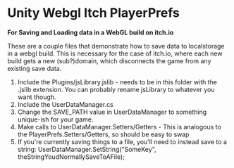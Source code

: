 # Unity Webgl Itch PlayerPrefs
**For Saving and Loading data in a WebGL build on itch.io**

These are a couple files that demonstrate how to save data to localstorage in a webgl build. This is necessary for the case of itch.io, where each new build gets a new (sub?)domain, which disconnects the game from any existing save data.

1. Include the Plugins/jsLibrary.jslib - needs to be in this folder with the .jslib extension. You can probably rename jsLibrary to whatever you want though.
2. Include the UserDataManager.cs
3. Change the SAVE_PATH value in UserDataManager to something unique-ish for your game.
4. Make calls to UserDataManager.Setters/Getters - This is analogous to the PlayerPrefs.Setters/Getters, so should be easy to swap
5. If you're currently saving things to a file, you'll need to instead save to a string: UserDataManager.SetString("SomeKey", theStringYoudNormallySaveToAFile);
